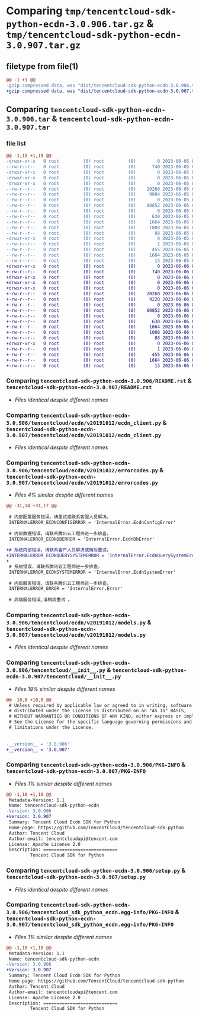 # Comparing `tmp/tencentcloud-sdk-python-ecdn-3.0.906.tar.gz` & `tmp/tencentcloud-sdk-python-ecdn-3.0.907.tar.gz`

## filetype from file(1)

```diff
@@ -1 +1 @@
-gzip compressed data, was "dist/tencentcloud-sdk-python-ecdn-3.0.906.tar", last modified: Mon Jun  5 00:33:54 2023, max compression
+gzip compressed data, was "dist/tencentcloud-sdk-python-ecdn-3.0.907.tar", last modified: Tue Jun  6 02:26:09 2023, max compression
```

## Comparing `tencentcloud-sdk-python-ecdn-3.0.906.tar` & `tencentcloud-sdk-python-ecdn-3.0.907.tar`

### file list

```diff
@@ -1,19 +1,19 @@
-drwxr-xr-x   0 root         (0) root         (0)        0 2023-06-05 00:33:54.000000 tencentcloud-sdk-python-ecdn-3.0.906/
--rw-r--r--   0 root         (0) root         (0)      740 2023-06-05 00:33:54.000000 tencentcloud-sdk-python-ecdn-3.0.906/README.rst
-drwxr-xr-x   0 root         (0) root         (0)        0 2023-06-05 00:33:54.000000 tencentcloud-sdk-python-ecdn-3.0.906/tencentcloud/
-drwxr-xr-x   0 root         (0) root         (0)        0 2023-06-05 00:33:54.000000 tencentcloud-sdk-python-ecdn-3.0.906/tencentcloud/ecdn/
-drwxr-xr-x   0 root         (0) root         (0)        0 2023-06-05 00:33:54.000000 tencentcloud-sdk-python-ecdn-3.0.906/tencentcloud/ecdn/v20191012/
--rw-r--r--   0 root         (0) root         (0)    20260 2023-06-05 00:33:54.000000 tencentcloud-sdk-python-ecdn-3.0.906/tencentcloud/ecdn/v20191012/ecdn_client.py
--rw-r--r--   0 root         (0) root         (0)     9084 2023-06-05 00:33:54.000000 tencentcloud-sdk-python-ecdn-3.0.906/tencentcloud/ecdn/v20191012/errorcodes.py
--rw-r--r--   0 root         (0) root         (0)        0 2023-06-05 00:33:54.000000 tencentcloud-sdk-python-ecdn-3.0.906/tencentcloud/ecdn/v20191012/__init__.py
--rw-r--r--   0 root         (0) root         (0)    80852 2023-06-05 00:33:54.000000 tencentcloud-sdk-python-ecdn-3.0.906/tencentcloud/ecdn/v20191012/models.py
--rw-r--r--   0 root         (0) root         (0)        0 2023-06-05 00:33:54.000000 tencentcloud-sdk-python-ecdn-3.0.906/tencentcloud/ecdn/__init__.py
--rw-r--r--   0 root         (0) root         (0)      630 2023-06-05 00:33:54.000000 tencentcloud-sdk-python-ecdn-3.0.906/tencentcloud/__init__.py
--rw-r--r--   0 root         (0) root         (0)     1664 2023-06-05 00:33:54.000000 tencentcloud-sdk-python-ecdn-3.0.906/PKG-INFO
--rw-r--r--   0 root         (0) root         (0)     1008 2023-06-05 00:33:54.000000 tencentcloud-sdk-python-ecdn-3.0.906/setup.py
--rw-r--r--   0 root         (0) root         (0)       88 2023-06-05 00:33:54.000000 tencentcloud-sdk-python-ecdn-3.0.906/setup.cfg
-drwxr-xr-x   0 root         (0) root         (0)        0 2023-06-05 00:33:54.000000 tencentcloud-sdk-python-ecdn-3.0.906/tencentcloud_sdk_python_ecdn.egg-info/
--rw-r--r--   0 root         (0) root         (0)        1 2023-06-05 00:33:54.000000 tencentcloud-sdk-python-ecdn-3.0.906/tencentcloud_sdk_python_ecdn.egg-info/dependency_links.txt
--rw-r--r--   0 root         (0) root         (0)      455 2023-06-05 00:33:54.000000 tencentcloud-sdk-python-ecdn-3.0.906/tencentcloud_sdk_python_ecdn.egg-info/SOURCES.txt
--rw-r--r--   0 root         (0) root         (0)     1664 2023-06-05 00:33:54.000000 tencentcloud-sdk-python-ecdn-3.0.906/tencentcloud_sdk_python_ecdn.egg-info/PKG-INFO
--rw-r--r--   0 root         (0) root         (0)       13 2023-06-05 00:33:54.000000 tencentcloud-sdk-python-ecdn-3.0.906/tencentcloud_sdk_python_ecdn.egg-info/top_level.txt
+drwxr-xr-x   0 root         (0) root         (0)        0 2023-06-06 02:26:09.000000 tencentcloud-sdk-python-ecdn-3.0.907/
+-rw-r--r--   0 root         (0) root         (0)      740 2023-06-06 02:26:09.000000 tencentcloud-sdk-python-ecdn-3.0.907/README.rst
+drwxr-xr-x   0 root         (0) root         (0)        0 2023-06-06 02:26:09.000000 tencentcloud-sdk-python-ecdn-3.0.907/tencentcloud/
+drwxr-xr-x   0 root         (0) root         (0)        0 2023-06-06 02:26:09.000000 tencentcloud-sdk-python-ecdn-3.0.907/tencentcloud/ecdn/
+drwxr-xr-x   0 root         (0) root         (0)        0 2023-06-06 02:26:09.000000 tencentcloud-sdk-python-ecdn-3.0.907/tencentcloud/ecdn/v20191012/
+-rw-r--r--   0 root         (0) root         (0)    20260 2023-06-06 02:26:09.000000 tencentcloud-sdk-python-ecdn-3.0.907/tencentcloud/ecdn/v20191012/ecdn_client.py
+-rw-r--r--   0 root         (0) root         (0)     9228 2023-06-06 02:26:09.000000 tencentcloud-sdk-python-ecdn-3.0.907/tencentcloud/ecdn/v20191012/errorcodes.py
+-rw-r--r--   0 root         (0) root         (0)        0 2023-06-06 02:26:09.000000 tencentcloud-sdk-python-ecdn-3.0.907/tencentcloud/ecdn/v20191012/__init__.py
+-rw-r--r--   0 root         (0) root         (0)    80852 2023-06-06 02:26:09.000000 tencentcloud-sdk-python-ecdn-3.0.907/tencentcloud/ecdn/v20191012/models.py
+-rw-r--r--   0 root         (0) root         (0)        0 2023-06-06 02:26:09.000000 tencentcloud-sdk-python-ecdn-3.0.907/tencentcloud/ecdn/__init__.py
+-rw-r--r--   0 root         (0) root         (0)      630 2023-06-06 02:26:09.000000 tencentcloud-sdk-python-ecdn-3.0.907/tencentcloud/__init__.py
+-rw-r--r--   0 root         (0) root         (0)     1664 2023-06-06 02:26:09.000000 tencentcloud-sdk-python-ecdn-3.0.907/PKG-INFO
+-rw-r--r--   0 root         (0) root         (0)     1008 2023-06-06 02:26:09.000000 tencentcloud-sdk-python-ecdn-3.0.907/setup.py
+-rw-r--r--   0 root         (0) root         (0)       88 2023-06-06 02:26:09.000000 tencentcloud-sdk-python-ecdn-3.0.907/setup.cfg
+drwxr-xr-x   0 root         (0) root         (0)        0 2023-06-06 02:26:09.000000 tencentcloud-sdk-python-ecdn-3.0.907/tencentcloud_sdk_python_ecdn.egg-info/
+-rw-r--r--   0 root         (0) root         (0)        1 2023-06-06 02:26:09.000000 tencentcloud-sdk-python-ecdn-3.0.907/tencentcloud_sdk_python_ecdn.egg-info/dependency_links.txt
+-rw-r--r--   0 root         (0) root         (0)      455 2023-06-06 02:26:09.000000 tencentcloud-sdk-python-ecdn-3.0.907/tencentcloud_sdk_python_ecdn.egg-info/SOURCES.txt
+-rw-r--r--   0 root         (0) root         (0)     1664 2023-06-06 02:26:09.000000 tencentcloud-sdk-python-ecdn-3.0.907/tencentcloud_sdk_python_ecdn.egg-info/PKG-INFO
+-rw-r--r--   0 root         (0) root         (0)       13 2023-06-06 02:26:09.000000 tencentcloud-sdk-python-ecdn-3.0.907/tencentcloud_sdk_python_ecdn.egg-info/top_level.txt
```

### Comparing `tencentcloud-sdk-python-ecdn-3.0.906/README.rst` & `tencentcloud-sdk-python-ecdn-3.0.907/README.rst`

 * *Files identical despite different names*

### Comparing `tencentcloud-sdk-python-ecdn-3.0.906/tencentcloud/ecdn/v20191012/ecdn_client.py` & `tencentcloud-sdk-python-ecdn-3.0.907/tencentcloud/ecdn/v20191012/ecdn_client.py`

 * *Files identical despite different names*

### Comparing `tencentcloud-sdk-python-ecdn-3.0.906/tencentcloud/ecdn/v20191012/errorcodes.py` & `tencentcloud-sdk-python-ecdn-3.0.907/tencentcloud/ecdn/v20191012/errorcodes.py`

 * *Files 4% similar despite different names*

```diff
@@ -31,14 +31,17 @@
 
 # 内部配置服务错误，请重试或联系客服人员解决。
 INTERNALERROR_ECDNCONFIGERROR = 'InternalError.EcdnConfigError'
 
 # 内部数据错误，请联系腾讯云工程师进一步排查。
 INTERNALERROR_ECDNDBERROR = 'InternalError.EcdnDbError'
 
+# 系统内部错误，请联系客户人员解决或稍后重试。
+INTERNALERROR_ECDNQUERYSYSTEMERROR = 'InternalError.EcdnQuerySystemError'
+
 # 系统错误，请联系腾讯云工程师进一步排查。
 INTERNALERROR_ECDNSYSTEMERROR = 'InternalError.EcdnSystemError'
 
 # 内部服务错误，请联系腾讯云工程师进一步排查。
 INTERNALERROR_ERROR = 'InternalError.Error'
 
 # 后端服务错误,请稍后重试 。
```

### Comparing `tencentcloud-sdk-python-ecdn-3.0.906/tencentcloud/ecdn/v20191012/models.py` & `tencentcloud-sdk-python-ecdn-3.0.907/tencentcloud/ecdn/v20191012/models.py`

 * *Files identical despite different names*

### Comparing `tencentcloud-sdk-python-ecdn-3.0.906/tencentcloud/__init__.py` & `tencentcloud-sdk-python-ecdn-3.0.907/tencentcloud/__init__.py`

 * *Files 19% similar despite different names*

```diff
@@ -10,8 +10,8 @@
 # Unless required by applicable law or agreed to in writing, software
 # distributed under the License is distributed on an "AS IS" BASIS,
 # WITHOUT WARRANTIES OR CONDITIONS OF ANY KIND, either express or implied.
 # See the License for the specific language governing permissions and
 # limitations under the License.
 
 
-__version__ = '3.0.906'
+__version__ = '3.0.907'
```

### Comparing `tencentcloud-sdk-python-ecdn-3.0.906/PKG-INFO` & `tencentcloud-sdk-python-ecdn-3.0.907/PKG-INFO`

 * *Files 1% similar despite different names*

```diff
@@ -1,10 +1,10 @@
 Metadata-Version: 1.1
 Name: tencentcloud-sdk-python-ecdn
-Version: 3.0.906
+Version: 3.0.907
 Summary: Tencent Cloud Ecdn SDK for Python
 Home-page: https://github.com/TencentCloud/tencentcloud-sdk-python
 Author: Tencent Cloud
 Author-email: tencentcloudapi@tencent.com
 License: Apache License 2.0
 Description: ============================
         Tencent Cloud SDK for Python
```

### Comparing `tencentcloud-sdk-python-ecdn-3.0.906/setup.py` & `tencentcloud-sdk-python-ecdn-3.0.907/setup.py`

 * *Files identical despite different names*

### Comparing `tencentcloud-sdk-python-ecdn-3.0.906/tencentcloud_sdk_python_ecdn.egg-info/PKG-INFO` & `tencentcloud-sdk-python-ecdn-3.0.907/tencentcloud_sdk_python_ecdn.egg-info/PKG-INFO`

 * *Files 1% similar despite different names*

```diff
@@ -1,10 +1,10 @@
 Metadata-Version: 1.1
 Name: tencentcloud-sdk-python-ecdn
-Version: 3.0.906
+Version: 3.0.907
 Summary: Tencent Cloud Ecdn SDK for Python
 Home-page: https://github.com/TencentCloud/tencentcloud-sdk-python
 Author: Tencent Cloud
 Author-email: tencentcloudapi@tencent.com
 License: Apache License 2.0
 Description: ============================
         Tencent Cloud SDK for Python
```

